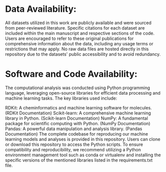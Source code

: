 # Data Availability:

All datasets utilized in this work are publicly available and were sourced from peer-reviewed literature. Specific citations for each dataset are included within the main manuscript and respective sections of the code. Users are encouraged to refer to these original publications for comprehensive information about the data, including any usage terms or restrictions that may apply. No raw data files are hosted directly in this repository due to the datasets' public accessibility and to avoid redundancy.

# Software and Code Availability:
The computational analysis was conducted using Python programming language, leveraging open-source libraries for efficient data processing and machine learning tasks. The key libraries used include:

RDKit: A cheminformatics and machine learning software for molecules. (RDKit Documentation)
Scikit-learn: A comprehensive machine learning library in Python. (Scikit-learn Documentation)
NumPy: A fundamental package for scientific computing with Python. (NumPy Documentation)
Pandas: A powerful data manipulation and analysis library. (Pandas Documentation)
The complete codebase for reproducing our machine learning models and analyses is provided in this repository. Users can clone or download this repository to access the Python scripts. To ensure compatibility and reproducibility, we recommend utilizing a Python environment management tool such as conda or virtualenv and installing the specific versions of the mentioned libraries listed in the requirements.txt file.
